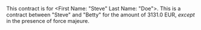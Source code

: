 This contract is for <First Name: "Steve" Last Name: "Doe">. This is a contract between "Steve" and "Betty" for the amount of 3131.0 EUR, _except_ in the presence of force majeure.